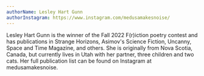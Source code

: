 ```yaml
---
authorName: Lesley Hart Gunn
authorInstagram: https://www.instagram.com/medusamakesnoise/ 
---
```

Lesley Hart Gunn is the winner of the Fall 2022 F(r)iction poetry contest and has publications in Strange Horizons, Asimov's Science Fiction, Uncanny, Space and Time Magazine, and others. She is originally from Nova Scotia, Canada, but currently lives in Utah with her partner, three children and two cats. Her full publication list can be found on Instagram at medusamakesnoise. 
